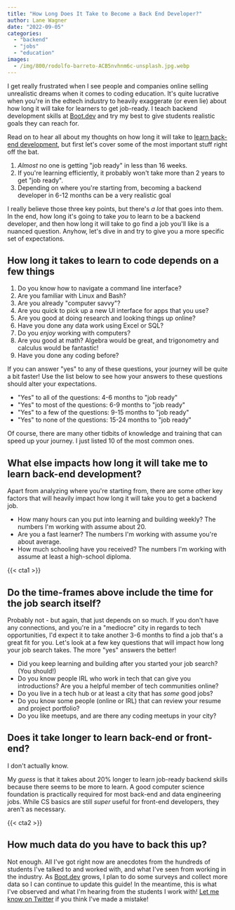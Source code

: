 ```yaml
---
title: "How Long Does It Take to Become a Back End Developer?"
author: Lane Wagner
date: "2022-09-05"
categories: 
  - "backend"
  - "jobs"
  - "education"
images:
  - /img/800/rodolfo-barreto-ACB5nvhnm6c-unsplash.jpg.webp
---
```


I get really frustrated when I see people and companies online selling unrealistic dreams when it comes to coding education. It's quite lucrative when you're in the edtech industry to heavily exaggerate (or even lie) about how long it will take for learners to get job-ready. I teach backend development skills at [Boot.dev](https://boot.dev) and try my best to give students realistic goals they can reach for.

Read on to hear all about my thoughts on how long it will take to [learn back-end development](https://boot.dev/tracks/backend), but first let's cover some of the most important stuff right off the bat.

1. *Almost* no one is getting "job ready" in less than 16 weeks.
2. If you're learning efficiently, it probably won't take more than 2 years to get "job ready".
3. Depending on where you're starting from, becoming a backend developer in 6-12 months can be a very realistic goal

I really believe those three key points, but there's *a lot* that goes into them. In the end, how long it's going to take *you* to learn to be a backend developer, and then how long it will take to go find a job you'll like is a nuanced question. Anyhow, let's dive in and try to give you a more specific set of expectations.

## How long it takes to learn to code depends on a few things

1. Do you know how to navigate a command line interface?
2. Are you familiar with Linux and Bash?
3. Are you already "computer savvy"?
4. Are you quick to pick up a new UI interface for apps that you use?
5. Are you good at doing research and looking things up online?
6. Have you done any data work using Excel or SQL?
7. Do you *enjoy* working with computers?
8. Are you good at math? Algebra would be great, and trigonometry and calculus would be fantastic!
9. Have you done any coding before?

If you can answer "yes" to any of these questions, your journey will be quite a bit faster! Use the list below to see how your answers to these questions should alter your expectations.

* "Yes" to all of the questions: 4-6 months to "job ready"
* "Yes" to most of the questions: 6-9 months to "job ready"
* "Yes" to a few of the questions: 9-15 months to "job ready"
* "Yes" to none of the questions: 15-24 months to "job ready"

Of course, there are many other tidbits of knowledge and training that can speed up your journey. I just listed 10 of the most common ones.

## What else impacts how long it will take me to learn back-end development?

Apart from analyzing where you're starting from, there are some other key factors that will heavily impact how long it will take you to get a backend job.

* How many hours can you put into learning and building weekly? The numbers I'm working with assume about 20.
* Are you a fast learner? The numbers I'm working with assume you're about average.
* How much schooling have you received? The numbers I'm working with assume at least a high-school diploma.

{{< cta1 >}}

## Do the time-frames above include the time for the job search itself?

Probably not - but again, that just depends on so much. If you don't have any connections, and you're in a "mediocre" city in regards to tech opportunities, I'd expect it to take another 3-6 months to find a job that's a great fit for you. Let's look at a few key questions that will impact how long your job search takes. The more "yes" answers the better!

* Did you keep learning and building after you started your job search? (You should!)
* Do you know people IRL who work in tech that can give you introductions?
Are you a helpful member of tech communities online?
* Do you live in a tech hub or at least a city that has *some* good jobs?
* Do you know some people (online or IRL) that can review your resume and project portfolio?
* Do you like meetups, and are there any coding meetups in your city?

## Does it take longer to learn back-end or front-end?

I don't actually know.

My *guess* is that it takes about 20% longer to learn job-ready backend skills because there seems to be more to learn. A good computer science foundation is practically required for most back-end and data engineering jobs. While CS basics are still *super* useful for front-end developers, they aren't as necessary.

{{< cta2 >}}

## How much data do you have to back this up?

Not enough. All I've got right now are anecdotes from the hundreds of students I've talked to and worked with, and what I've seen from working in the industry. As [Boot.dev](https://boot.dev) grows, I plan to do some surveys and collect more data so I can continue to update this guide! In the meantime, this is what I've observed and what I'm hearing from the students I work with! [Let me know on Twitter](https://twitter.com/wagslane) if you think I've made a mistake!
